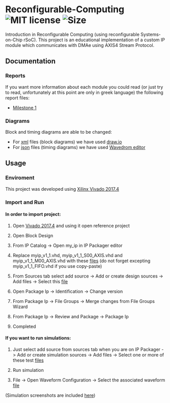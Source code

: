 # Reconfigurable-Computing ![MIT license](https://img.shields.io/github/license/CSpyridakis/Reconfigurable-Computing.svg?style=plastic) ![Size](https://img.shields.io/github/repo-size/CSpyridakis/Reconfigurable-Computing.svg?style=plastic)

Introduction in Reconfigurable Computing (using reconfigurable Systems-on-Chip rSoC). This project is an educational implementation of a custom IP module which communicates with DMAe using AXIS4 Stream Protocol.


## Documentation
### Reports
If you want more information about each module you could read (or just try to read, unfortunately at this point are only in greek language) the following report files:
* [Milestone 1](./doc/Milestone-1.pdf)

### Diagrams

Block and timing diagrams are able to be changed:
* For [xml](./doc/schematics/) files (block diagrams) we have used [draw.io](https://www.draw.io/)
* For [json](./doc/timing-diagrams/) files (timing diagrams) we have used [Wavedrom editor](https://wavedrom.com)
 

## Usage 

### Enviroment
This project was developed using [Xilinx Vivado 2017.4](https://www.xilinx.com/support/download/index.html/content/xilinx/en/downloadNav/vivado-design-tools/2017-4.html)

### Import and Run

#### In order to import project:

1. Open [Vivado 2017.4](https://www.xilinx.com/support/download/index.html/content/xilinx/en/downloadNav/vivado-design-tools/2017-4.html) and using it open reference project

2. Open Block Design

4. From IP Catalog -> Open my_ip in IP Packager editor 

5. Replace myip_v1_1.vhd, myip_v1_1_S00_AXIS.vhd and myip_v1_1_M00_AXIS.vhd with these [files](./src/) (do not forget excepting myip_v1_1_FIFO.vhd if you use copy-paste)

6. From Sources tab select add source -> Add or create design sources -> Add files -> Select this [file](./src/myip_v1_1_FIFO.vhd)

7. Open Package Ip -> Identification -> Change version

8. From Package Ip -> File Groups -> Merge changes from File Groups Wizard

9. From Package Ip -> Review and Package -> Package Ip

10. Completed

#### If you want to run simulations:

1. Just select add source from sources tab when you are on IP Packager -> Add or create simulation sources -> Add files -> Select one or more of these test [files](./test/)

2. Run simulation

3. File -> Open Waveform Configuration -> Select the associated waveform [file](./sim) 

(Simulation screenshots are included [here](./doc/sim))
